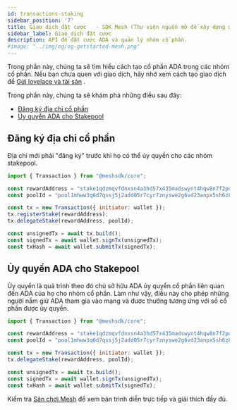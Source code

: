 ```yaml
---
id: transactions-staking
sidebar_position: '7'
title: Giao dịch đặt cược   - SDK Mesh (Thư viện nguồn mở để xây dựng ứng dụng Web3 trên Chuỗi khối Cardano)
sidebar_label: Giao dịch đặt cược
description: API để đặt cược ADA và quản lý nhóm cổ phần.
#image: "../img/og/og-getstarted-mesh.png"
---
```


Trong phần này, chúng ta sẽ tìm hiểu cách tạo cổ phần ADA trong các nhóm cổ phần. Nếu bạn chưa quen với giao dịch, hãy nhớ xem cách tạo giao dịch để [Gửi lovelace và tài sản](transactions-basic) .

Trong phần này, chúng ta sẽ khám phá những điều sau đây:

- [Đăng ký địa chỉ cổ phần](#đăng-ký-địa-chỉ-cổ-phần)
- [Ủy quyền ADA cho Stakepool](#ủy-quyền-ada-cho-stakepool)

## Đăng ký địa chỉ cổ phần

Địa chỉ mới phải "đăng ký" trước khi họ có thể ủy quyền cho các nhóm stakepool.

```javascript
import { Transaction } from "@meshsdk/core";

const rewardAddress = "stake1qdzmqvfdnxsn4a3hd57x435madswynt4hqw8n7f2pdq05g4995re";
const poolId = "pool1mhww3q6d7qssj5j2add05r7cyr7znyswe2g6vd23anpx5sh6z8d";

const tx = new Transaction({ initiator: wallet });
tx.registerStake(rewardAddress);
tx.delegateStake(rewardAddress, poolId);

const unsignedTx = await tx.build();
const signedTx = await wallet.signTx(unsignedTx);
const txHash = await wallet.submitTx(signedTx);
```

## Ủy quyền ADA cho Stakepool

Ủy quyền là quá trình theo đó chủ sở hữu ADA ủy quyền cổ phần liên quan đến ADA của họ cho nhóm cổ phần. Làm như vậy, điều này cho phép những người nắm giữ ADA tham gia vào mạng và được thưởng tương ứng với số cổ phần được ủy quyền.

```javascript
import { Transaction } from "@meshsdk/core";

const rewardAddress = "stake1qdzmqvfdnxsn4a3hd57x435madswynt4hqw8n7f2pdq05g4995re";
const poolId = "pool1mhww3q6d7qssj5j2add05r7cyr7znyswe2g6vd23anpx5sh6z8d";

const tx = new Transaction({ initiator: wallet });
tx.delegateStake(rewardAddress, poolId);

const unsignedTx = await tx.build();
const signedTx = await wallet.signTx(unsignedTx);
const txHash = await wallet.submitTx(signedTx);
```

Kiểm tra [Sân chơi Mesh](https://meshjs.dev/apis/transaction/staking) để xem bản trình diễn trực tiếp và giải thích đầy đủ.
